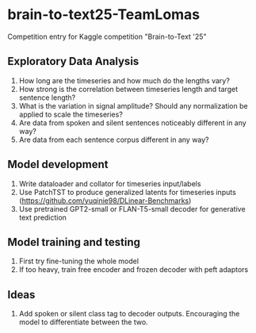 # brain-to-text25-TeamLomas
Competition entry for Kaggle competition "Brain-to-Text '25"

## Exploratory Data Analysis
1. How long are the timeseries and how much do the lengths vary?
2. How strong is the correlation between timeseries length and target sentence length?
3. What is the variation in signal amplitude? Should any normalization be applied to scale the timeseries?
4. Are data from spoken and silent sentences noticeably different in any way?
5. Are data from each sentence corpus different in any way? 

## Model development
1. Write dataloader and collator for timeseries input/labels
2. Use PatchTST to produce generalized latents for timeseries inputs (https://github.com/yuqinie98/DLinear-Benchmarks)
4. Use pretrained GPT2-small or FLAN-T5-small decoder for generative text prediction

## Model training and testing 
1. First try fine-tuning the whole model
2. If too heavy, train free encoder and frozen decoder with peft adaptors 

## Ideas
1. Add spoken or silent class tag to decoder outputs. Encouraging the model to differentiate between the two. 
